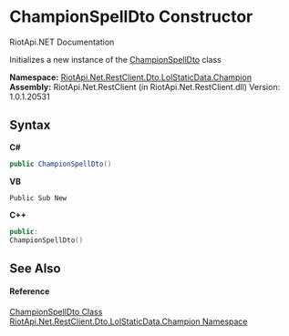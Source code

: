 # ChampionSpellDto Constructor 
RiotApi.NET Documentation 

Initializes a new instance of the <a href="3261ba7c-4ed1-a729-b091-e94641370892">ChampionSpellDto</a> class

**Namespace:**&nbsp;<a href="3124c537-7898-7be7-0beb-c234e417bc16">RiotApi.Net.RestClient.Dto.LolStaticData.Champion</a><br />**Assembly:**&nbsp;RiotApi.Net.RestClient (in RiotApi.Net.RestClient.dll) Version: 1.0.1.20531

## Syntax

**C#**<br />
``` C#
public ChampionSpellDto()
```

**VB**<br />
``` VB
Public Sub New
```

**C++**<br />
``` C++
public:
ChampionSpellDto()
```


## See Also


#### Reference
<a href="3261ba7c-4ed1-a729-b091-e94641370892">ChampionSpellDto Class</a><br /><a href="3124c537-7898-7be7-0beb-c234e417bc16">RiotApi.Net.RestClient.Dto.LolStaticData.Champion Namespace</a><br />